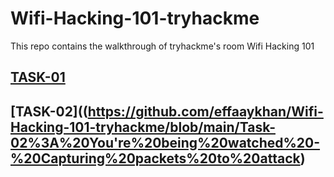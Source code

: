 # Wifi-Hacking-101-tryhackme
This repo contains the walkthrough of tryhackme's room Wifi Hacking 101

## [TASK-01](https://github.com/effaaykhan/Wifi-Hacking-101-tryhackme/blob/main/Task-01%3A%20Introduction)

## [TASK-02]((https://github.com/effaaykhan/Wifi-Hacking-101-tryhackme/blob/main/Task-02%3A%20You're%20being%20watched%20-%20Capturing%20packets%20to%20attack)
